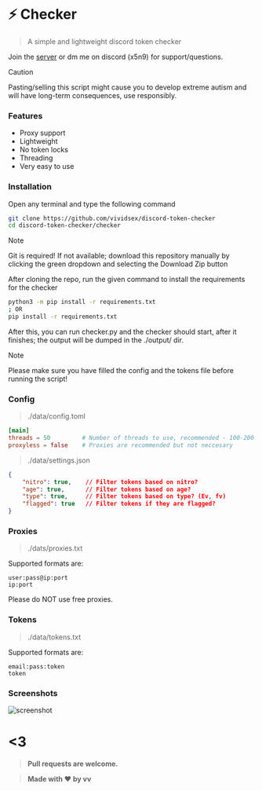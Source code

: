 # ⚡ Checker
> A simple and lightweight discord token checker

Join the [server](https://discord.gg/pop) or dm me on discord (x5n9) for support/questions.

> [!CAUTION]
> Pasting/selling this script might cause you to develop extreme autism and will have long-term consequences, use responsibly.




### Features
- Proxy support
- Lightweight
- No token locks
- Threading
- Very easy to use




### Installation

Open any terminal and type the following command
```bash
git clone https://github.com/vividsex/discord-token-checker
cd discord-token-checker/checker
```
> [!NOTE]
> Git is required! If not available; download this repository manually by clicking the green dropdown and selecting the Download Zip button

After cloning the repo, run the given command to install the requirements for the checker
```bash
python3 -m pip install -r requirements.txt
; OR
pip install -r requirements.txt
```
After this, you can run checker.py and the checker should start, after it finishes; the output will be dumped in the ./output/ dir.


> [!NOTE]
> Please make sure you have filled the config and the tokens file before running the script!


### Config
> ./data/config.toml
```toml
[main]
threads = 50         # Number of threads to use, recommended - 100-200
proxyless = false    # Proxies are recommended but not neccesary
```
> ./data/settings.json
```json
{
    "nitro": true,    // Filter tokens based on nitro?
    "age": true,      // Filter tokens based on age?
    "type": true,     // Filter tokens based on type? (Ev, fv)
    "flagged": true   // Filter tokens if they are flagged?
}
```



### Proxies
> ./dats/proxies.txt

Supported formats are:
```
user:pass@ip:port
ip:port
```
Please do NOT use free proxies.




### Tokens
> ./data/tokens.txt


Supported formats are:
```
email:pass:token
token
```

### Screenshots
![screenshot](https://media.discordapp.net/attachments/1222528933522837609/1224327780867510362/image.png?ex=661d1719&is=660aa219&hm=aadbbf337251bbec55473f512e699faafb1c6dc63f243aa24824f7892e8ff58d&=&format=webp&quality=lossless&width=1151&height=626)


# <3
> __Pull requests are welcome.__

> __Made with ❤ by vv__




